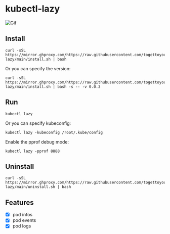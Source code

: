 # kubectl-lazy

![Gif](https://mirror.ghproxy.com/https://github.com/togettoyou/kubectl-lazy/blob/main/demo.gif)

## Install

```shell
curl -sSL https://mirror.ghproxy.com/https://raw.githubusercontent.com/togettoyou/kubectl-lazy/main/install.sh | bash
```

Or you can specify the version:

```shell
curl -sSL https://mirror.ghproxy.com/https://raw.githubusercontent.com/togettoyou/kubectl-lazy/main/install.sh | bash -s -- -v 0.0.3
```

## Run

```shell
kubectl lazy
```

Or you can specify kubeconfig:

```shell
kubectl lazy -kubeconfig /root/.kube/config
```

Enable the pprof debug mode:

```shell
kubectl lazy -pprof 8888
```

## Uninstall

```shell
curl -sSL https://mirror.ghproxy.com/https://raw.githubusercontent.com/togettoyou/kubectl-lazy/main/uninstall.sh | bash
```

## Features

- [x] pod infos
- [x] pod events
- [x] pod logs
